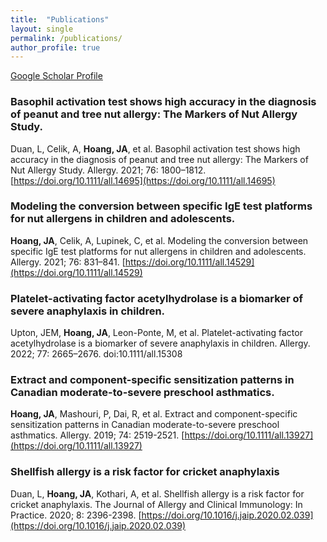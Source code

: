 ```yaml
---
title:  "Publications"
layout: single
permalink: /publications/
author_profile: true
---
```


[Google Scholar Profile](https://scholar.google.com/citations?user=B8L_C70AAAAJ)

### Basophil activation test shows high accuracy in the diagnosis of peanut and tree nut allergy: The Markers of Nut Allergy Study.
Duan, L, Celik, A, **Hoang, JA**, et al. Basophil activation test shows high accuracy in the diagnosis of peanut and tree nut allergy: The Markers of Nut Allergy Study. Allergy. 2021; 76: 1800–1812. [https://doi.org/10.1111/all.14695](https://doi.org/10.1111/all.14695)

### Modeling the conversion between specific IgE test platforms for nut allergens in children and adolescents.
**Hoang, JA**, Celik, A, Lupinek, C, et al. Modeling the conversion between specific IgE test platforms for nut allergens in children and adolescents. Allergy. 2021; 76: 831–841. [https://doi.org/10.1111/all.14529](https://doi.org/10.1111/all.14529)

### Platelet-activating factor acetylhydrolase is a biomarker of severe anaphylaxis in children.
Upton, JEM, **Hoang, JA**, Leon-Ponte, M, et al. Platelet-activating factor acetylhydrolase is a biomarker of severe anaphylaxis in children. Allergy. 2022; 77: 2665–2676. doi:10.1111/all.15308

### Extract and component-specific sensitization patterns in Canadian moderate-to-severe preschool asthmatics.
**Hoang, JA**, Mashouri, P, Dai, R, et al. Extract and component-specific sensitization patterns in Canadian moderate-to-severe preschool asthmatics. Allergy. 2019; 74: 2519-2521. [https://doi.org/10.1111/all.13927](https://doi.org/10.1111/all.13927)

### Shellfish allergy is a risk factor for cricket anaphylaxis

Duan, L, **Hoang, JA**, Kothari, A, et al. Shellfish allergy is a risk factor for cricket anaphylaxis. The Journal of Allergy and Clinical Immunology: In Practice. 2020; 8: 2396-2398. [https://doi.org/10.1016/j.jaip.2020.02.039](https://doi.org/10.1016/j.jaip.2020.02.039)